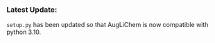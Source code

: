 ### Latest Update:

`setup.py` has been updated so that AugLiChem is now compatible with python 3.10.

